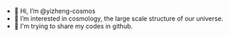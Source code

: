 - 👋 Hi, I’m @yizheng-cosmos
- 👀 I’m interested in cosmology, the large scale structure of our universe.
- 🌱 I'm trying to share my codes in github.


<!---
yizheng-cosmos/yizheng-cosmos is a ✨ special ✨ repository because its `README.md` (this file) appears on your GitHub profile.
You can click the Preview link to take a look at your changes.
--->

